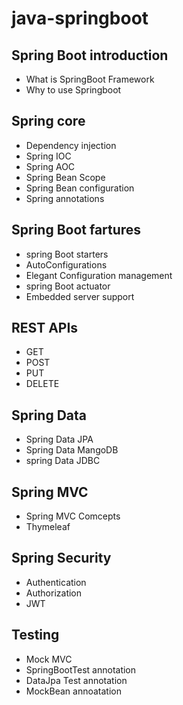 # java-springboot  
## Spring Boot introduction
* What is SpringBoot Framework  
* Why to use Springboot  

## Spring core
* Dependency injection  
* Spring IOC 
* Spring AOC  
* Spring Bean Scope 
* Spring Bean configuration
* Spring annotations  


## Spring Boot fartures  
* spring Boot starters
* AutoConfigurations  
* Elegant Configuration management
* spring Boot actuator
* Embedded server support


## REST APIs
* GET  
* POST
* PUT 
* DELETE

## Spring Data
* Spring Data JPA 
* Spring Data MangoDB
* spring Data JDBC

## Spring MVC
* Spring MVC Comcepts
* Thymeleaf

## Spring Security 
* Authentication
* Authorization
* JWT

## Testing
* Mock MVC
* SpringBootTest annotation
* DataJpa Test annotation
* MockBean annoatation

